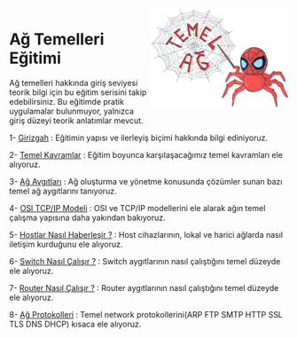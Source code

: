 <img align="right" width="250" height="180" src="https://raw.githubusercontent.com/taylanbildik/network-temelleri/main/cover/temel-network.webp">

# Ağ Temelleri Eğitimi
Ağ temelleri hakkında giriş seviyesi teorik bilgi için bu eğitim serisini takip edebilirsiniz. Bu eğitimde pratik uygulamalar bulunmuyor, yalnızca giriş düzeyi teorik anlatımlar mevcut.

1- [Girizgah](https://github.com/taylanbildik/network-temelleri/blob/main/girizgah.md) : Eğitimin yapısı ve ilerleyiş biçimi hakkında bilgi ediniyoruz.

2- [Temel Kavramlar](https://github.com/taylanbildik/network-temelleri/blob/main/temel-kavramlar.md) : Eğitim boyunca karşılaşacağımız temel kavramları ele alıyoruz.

3- [Ağ Aygıtları](https://github.com/taylanbildik/network-temelleri/blob/main/ag-aygitlari.md) : Ağ oluşturma ve yönetme konusunda çözümler sunan bazı temel ağ aygıtlarını tanıyoruz.

4- [OSI TCP/IP Modeli](https://github.com/taylanbildik/network-temelleri/blob/main/osi-modeli.md) : OSI ve TCP/IP modellerini ele alarak ağın temel çalışma yapısına daha yakından bakıyoruz.

5- [Hostlar Nasıl Haberleşir ?](https://github.com/taylanbildik/network-temelleri/blob/main/hostlar-nasil-haberlesir.md) : Host cihazlarının, lokal ve harici ağlarda nasıl iletişim kurduğunu ele alıyoruz.

6- [Switch Nasıl Çalışır ?](https://github.com/taylanbildik/network-temelleri/blob/main/switch-nasil-calisir.md) : Switch aygıtlarının nasıl çalıştığını temel düzeyde ele alıyoruz.

7- [Router Nasıl Çalışır ?](https://github.com/taylanbildik/network-temelleri/blob/main/router-nasil-calisir.md) : Router aygıtlarının nasıl çalıştığını temel düzeyde ele alıyoruz.

8- [Ağ Protokolleri](https://github.com/taylanbildik/network-temelleri/blob/main/ag-protokolleri.md) : Temel network protokollerini(ARP FTP SMTP HTTP SSL TLS DNS DHCP) kısaca ele alıyoruz.
